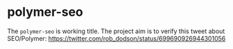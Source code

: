 # polymer-seo
The `polymer-seo` is working title. The project aim is to verify this tweet about SEO/Polymer: https://twitter.com/rob_dodson/status/699690926944301056
